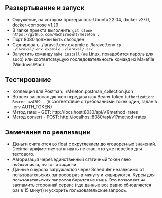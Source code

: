 Развертывание и запуск
---
  - Окружение, на котором проверялось: Ubuntu 22.04, docker v27.0, docker-compose v1.29
  - В папке проекта выполнить: ```git clone https://github.com/Machirodont/meleton .```
  - Порт 8080 должен быть свободен
  - Скопировать ./laravel/.env.exapmle в ./laravel/.env 
```cp ./laravel/.env.example ./laravel/.env```
  - Запустить команду ```make install``` (на Linux, понадобится пароль для sudo) или соответствущую последовательность команд из Makefile (Windows/Mac)

Тестирование
---
  - Коллекция для Postman: ./Meleton.postman_collection.json
  - Во всех запросах должен передаваться Bearer token ```Authorization: Bearer azAZ09-_``` (в соответствие с требованиями токен один, задан в .env AUTH_TOKEN)
  - Метод rates - GET: http://localhost:8080/api/v1?method=rates
  - Метод convert - POST: http://localhost:8080/api/v1?method=rates

Замечания по реализации
---
  - Деньги считаются во float с округлением до оговоренных значений. Decimal арифметику затягивать не стал, это уже перебор для тестового.
  - Авторизация через единственный статичный токен явно небезопасна, но так в задании
  - Данные о курсах загружаются через Scheduler независимо от пользовательских запросов 
раз в минуту и кэшируются. Курсы для пользовательских запросов берутся из кэша. 
Это позволяет не заспамить сторонний сервис (где данные все равно обновляются раз в 15 минут) и ускорить пользовательские запросы.

